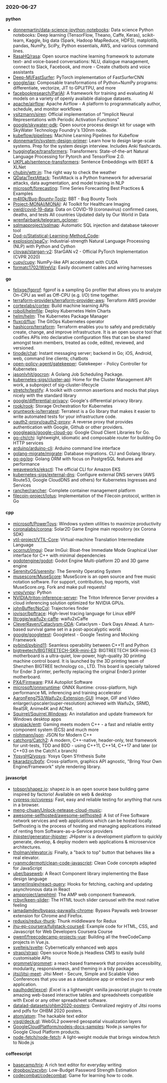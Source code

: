 ### 2020-06-27

#### python
* [donnemartin/data-science-ipython-notebooks](https://github.com/donnemartin/data-science-ipython-notebooks): Data science Python notebooks: Deep learning (TensorFlow, Theano, Caffe, Keras), scikit-learn, Kaggle, big data (Spark, Hadoop MapReduce, HDFS), matplotlib, pandas, NumPy, SciPy, Python essentials, AWS, and various command lines.
* [RasaHQ/rasa](https://github.com/RasaHQ/rasa):  Open source machine learning framework to automate text- and voice-based conversations: NLU, dialogue management, connect to Slack, Facebook, and more - Create chatbots and voice assistants
* [Deep-MI/FastSurfer](https://github.com/Deep-MI/FastSurfer): PyTorch implementation of FastSurferCNN
* [google/jax](https://github.com/google/jax): Composable transformations of Python+NumPy programs: differentiate, vectorize, JIT to GPU/TPU, and more
* [facebookresearch/ParlAI](https://github.com/facebookresearch/ParlAI): A framework for training and evaluating AI models on a variety of openly available dialogue datasets.
* [apache/airflow](https://github.com/apache/airflow): Apache Airflow - A platform to programmatically author, schedule, and monitor workflows
* [vsitzmann/siren](https://github.com/vsitzmann/siren): Official implementation of "Implicit Neural Representations with Periodic Activation Functions"
* [google/skywater-pdk](https://github.com/google/skywater-pdk): Open source process design kit for usage with SkyWater Technology Foundry's 130nm node.
* [kubeflow/pipelines](https://github.com/kubeflow/pipelines): Machine Learning Pipelines for Kubeflow
* [donnemartin/system-design-primer](https://github.com/donnemartin/system-design-primer): Learn how to design large-scale systems. Prep for the system design interview. Includes Anki flashcards.
* [huggingface/transformers](https://github.com/huggingface/transformers): Transformers: State-of-the-art Natural Language Processing for Pytorch and TensorFlow 2.0.
* [UKPLab/sentence-transformers](https://github.com/UKPLab/sentence-transformers): Sentence Embeddings with BERT & XLNet
* [chubin/wttr.in](https://github.com/chubin/wttr.in):  The right way to check the weather
* [QData/TextAttack](https://github.com/QData/TextAttack): TextAttack  is a Python framework for adversarial attacks, data augmentation, and model training in NLP
* [microsoft/forecasting](https://github.com/microsoft/forecasting): Time Series Forecasting Best Practices & Examples
* [m4ll0k/Bug-Bounty-Toolz](https://github.com/m4ll0k/Bug-Bounty-Toolz): BBT - Bug Bounty Tools
* [Project-MONAI/MONAI](https://github.com/Project-MONAI/MONAI): AI Toolkit for Healthcare Imaging
* [owid/covid-19-data](https://github.com/owid/covid-19-data): Data on COVID-19 (coronavirus) confirmed cases, deaths, and tests  All countries  Updated daily by Our World in Data
* [wrenfairbank/telegram_gcloner](https://github.com/wrenfairbank/telegram_gcloner): 
* [sqlmapproject/sqlmap](https://github.com/sqlmapproject/sqlmap): Automatic SQL injection and database takeover tool
* [Dod-o/Statistical-Learning-Method_Code](https://github.com/Dod-o/Statistical-Learning-Method_Code): 
* [explosion/spaCy](https://github.com/explosion/spaCy):  Industrial-strength Natural Language Processing (NLP) with Python and Cython
* [clovaai/stargan-v2](https://github.com/clovaai/stargan-v2): StarGAN v2 - Official PyTorch Implementation (CVPR 2020)
* [cupy/cupy](https://github.com/cupy/cupy): NumPy-like API accelerated with CUDA
* [formatc1702/WireViz](https://github.com/formatc1702/WireViz): Easily document cables and wiring harnesses

#### go
* [felixge/fgprof](https://github.com/felixge/fgprof):  fgprof is a sampling Go profiler that allows you to analyze On-CPU as well as Off-CPU (e.g. I/O) time together.
* [terraform-providers/terraform-provider-aws](https://github.com/terraform-providers/terraform-provider-aws): Terraform AWS provider
* [cortexlabs/cortex](https://github.com/cortexlabs/cortex): Build machine learning APIs
* [roboll/helmfile](https://github.com/roboll/helmfile): Deploy Kubernetes Helm Charts
* [helm/helm](https://github.com/helm/helm): The Kubernetes Package Manager
* [fluxcd/flux](https://github.com/fluxcd/flux): The GitOps Kubernetes operator
* [hashicorp/terraform](https://github.com/hashicorp/terraform): Terraform enables you to safely and predictably create, change, and improve infrastructure. It is an open source tool that codifies APIs into declarative configuration files that can be shared amongst team members, treated as code, edited, reviewed, and versioned.
* [tinode/chat](https://github.com/tinode/chat): Instant messaging server; backend in Go; iOS, Android, web, command line clients; chatbots
* [open-policy-agent/gatekeeper](https://github.com/open-policy-agent/gatekeeper): Gatekeeper - Policy Controller for Kubernetes
* [jasonlvhit/gocron](https://github.com/jasonlvhit/gocron): A Golang Job Scheduling Package.
* [kubernetes-sigs/cluster-api](https://github.com/kubernetes-sigs/cluster-api): Home for the Cluster Management API work, a subproject of sig-cluster-lifecycle
* [stretchr/testify](https://github.com/stretchr/testify): A toolkit with common assertions and mocks that plays nicely with the standard library
* [google/differential-privacy](https://github.com/google/differential-privacy): Google's differential privacy library.
* [rook/rook](https://github.com/rook/rook): Storage Orchestration for Kubernetes
* [gruntwork-io/terratest](https://github.com/gruntwork-io/terratest): Terratest is a Go library that makes it easier to write automated tests for your infrastructure code.
* [oauth2-proxy/oauth2-proxy](https://github.com/oauth2-proxy/oauth2-proxy): A reverse proxy that provides authentication with Google, Github or other providers.
* [googleapis/google-cloud-go](https://github.com/googleapis/google-cloud-go): Google Cloud Client Libraries for Go.
* [go-chi/chi](https://github.com/go-chi/chi): lightweight, idiomatic and composable router for building Go HTTP services
* [arduino/arduino-cli](https://github.com/arduino/arduino-cli): Arduino command line interface
* [golang-migrate/migrate](https://github.com/golang-migrate/migrate): Database migrations. CLI and Golang library.
* [go-pg/pg](https://github.com/go-pg/pg): Golang ORM with focus on PostgreSQL features and performance
* [weaveworks/eksctl](https://github.com/weaveworks/eksctl): The official CLI for Amazon EKS
* [kubernetes-sigs/external-dns](https://github.com/kubernetes-sigs/external-dns): Configure external DNS servers (AWS Route53, Google CloudDNS and others) for Kubernetes Ingresses and Services
* [rancher/rancher](https://github.com/rancher/rancher): Complete container management platform
* [filecoin-project/lotus](https://github.com/filecoin-project/lotus): Implementation of the Filecoin protocol, written in Go

#### cpp
* [microsoft/PowerToys](https://github.com/microsoft/PowerToys): Windows system utilities to maximize productivity
* [coronalabs/corona](https://github.com/coronalabs/corona): Solar2D Game Engine main repository (ex Corona SDK)
* [vtil-project/VTIL-Core](https://github.com/vtil-project/VTIL-Core): Virtual-machine Translation Intermediate Language
* [ocornut/imgui](https://github.com/ocornut/imgui): Dear ImGui: Bloat-free Immediate Mode Graphical User interface for C++ with minimal dependencies
* [godotengine/godot](https://github.com/godotengine/godot): Godot Engine  Multi-platform 2D and 3D game engine
* [SerenityOS/serenity](https://github.com/SerenityOS/serenity): The Serenity Operating System 
* [musescore/MuseScore](https://github.com/musescore/MuseScore): MuseScore is an open source and free music notation software. For support, contribution, bug reports, visit MuseScore.org. Fork and make pull requests!
* [vnpy/vnpy](https://github.com/vnpy/vnpy): Python
* [NVIDIA/triton-inference-server](https://github.com/NVIDIA/triton-inference-server): The Triton Inference Server provides a cloud inferencing solution optimized for NVIDIA GPUs.
* [johnBuffer/NoCol](https://github.com/johnBuffer/NoCol): Trajectories finder
* [iovisor/bpftrace](https://github.com/iovisor/bpftrace): High-level tracing language for Linux eBPF
* [lltcggie/waifu2x-caffe](https://github.com/lltcggie/waifu2x-caffe): waifu2xCaffe
* [CleverRaven/Cataclysm-DDA](https://github.com/CleverRaven/Cataclysm-DDA): Cataclysm - Dark Days Ahead. A turn-based survival game set in a post-apocalyptic world.
* [google/googletest](https://github.com/google/googletest): Googletest - Google Testing and Mocking Framework
* [pybind/pybind11](https://github.com/pybind/pybind11): Seamless operability between C++11 and Python
* [bigtreetech/BIGTREETECH-SKR-mini-E3](https://github.com/bigtreetech/BIGTREETECH-SKR-mini-E3): BIGTREETECH SKR-mini-E3 motherboard is a ultra-quiet, low-power, high-quality 3D printing machine control board. It is launched by the 3D printing team of Shenzhen BIGTREE technology co., LTD. This board is specially tailored for Ender 3 printer, perfectly replacing the original Ender3 printer motherboard.
* [PX4/Firmware](https://github.com/PX4/Firmware): PX4 Autopilot Software
* [microsoft/onnxruntime](https://github.com/microsoft/onnxruntime): ONNX Runtime: cross-platform, high performance ML inferencing and training accelerator
* [AaronFeng753/Waifu2x-Extension-GUI](https://github.com/AaronFeng753/Waifu2x-Extension-GUI): Image, GIF and Video enlarger/upscaler(super-resolution) achieved with Waifu2x, SRMD, RealSR, Anime4K and ACNet.
* [Squirrel/Squirrel.Windows](https://github.com/Squirrel/Squirrel.Windows): An installation and update framework for Windows desktop apps
* [skypjack/entt](https://github.com/skypjack/entt): Gaming meets modern C++ - a fast and reliable entity component system (ECS) and much more
* [nlohmann/json](https://github.com/nlohmann/json): JSON for Modern C++
* [catchorg/Catch2](https://github.com/catchorg/Catch2): A modern, C++-native, header-only, test framework for unit-tests, TDD and BDD - using C++11, C++14, C++17 and later (or C++03 on the Catch1.x branch)
* [YosysHQ/yosys](https://github.com/YosysHQ/yosys): Yosys Open SYnthesis Suite
* [bkaradzic/bgfx](https://github.com/bkaradzic/bgfx): Cross-platform, graphics API agnostic, "Bring Your Own Engine/Framework" style rendering library.

#### javascript
* [tobspr/shapez.io](https://github.com/tobspr/shapez.io): shapez.io is an open source base building game inspired by factorio! Available on web & desktop
* [cypress-io/cypress](https://github.com/cypress-io/cypress): Fast, easy and reliable testing for anything that runs in a browser.
* [meng-chuan/Unlock-netease-cloud-music](https://github.com/meng-chuan/Unlock-netease-cloud-music): 
* [awesome-selfhosted/awesome-selfhosted](https://github.com/awesome-selfhosted/awesome-selfhosted): A list of Free Software network services and web applications which can be hosted locally. Selfhosting is the process of hosting and managing applications instead of renting from Software-as-a-Service providers
* [jhipster/generator-jhipster](https://github.com/jhipster/generator-jhipster): JHipster is a development platform to quickly generate, develop, & deploy modern web applications & microservice architectures.
* [tholman/elevator.js](https://github.com/tholman/elevator.js): Finally, a "back to top" button that behaves like a real elevator.
* [ryanmcdermott/clean-code-javascript](https://github.com/ryanmcdermott/clean-code-javascript):  Clean Code concepts adapted for JavaScript
* [uber/baseweb](https://github.com/uber/baseweb): A React Component library implementing the Base design language
* [tannerlinsley/react-query](https://github.com/tannerlinsley/react-query):  Hooks for fetching, caching and updating asynchronous data in React
* [ampproject/amphtml](https://github.com/ampproject/amphtml): The AMP web component framework.
* [rcbyr/keen-slider](https://github.com/rcbyr/keen-slider): The HTML touch slider carousel with the most native feeling
* [iamadamdev/bypass-paywalls-chrome](https://github.com/iamadamdev/bypass-paywalls-chrome): Bypass Paywalls web browser extension for Chrome and Firefox.
* [reduxjs/redux-thunk](https://github.com/reduxjs/redux-thunk): Thunk middleware for Redux
* [jhu-ep-coursera/fullstack-course4](https://github.com/jhu-ep-coursera/fullstack-course4): Example code for HTML, CSS, and Javascript for Web Developers Coursera Course
* [gwenf/freecodecamp-projects-vue](https://github.com/gwenf/freecodecamp-projects-vue): Building all the freeCodeCamp projects in Vue.js.
* [sveltejs/svelte](https://github.com/sveltejs/svelte): Cybernetically enhanced web apps
* [strapi/strapi](https://github.com/strapi/strapi):  Open source Node.js Headless CMS to easily build customisable APIs
* [grommet/grommet](https://github.com/grommet/grommet): a react-based framework that provides accessibility, modularity, responsiveness, and theming in a tidy package
* [jitsi/jitsi-meet](https://github.com/jitsi/jitsi-meet): Jitsi Meet - Secure, Simple and Scalable Video Conferences that you use as a standalone app or embed in your web application.
* [paulhodel/jexcel](https://github.com/paulhodel/jexcel): jExcel is a lightweight vanilla javascript plugin to create amazing web-based interactive tables and spreadsheets compatible with Excel or any other spreadsheet software.
* [datalad-datasets/ohbm2020-posters](https://github.com/datalad-datasets/ohbm2020-posters): Centralized registry of Jitsi rooms and pdfs for OHBM 2020 posters.
* [atom/atom](https://github.com/atom/atom): The hackable text editor
* [visgl/deck.gl](https://github.com/visgl/deck.gl): WebGL2 powered geospatial visualization layers
* [GoogleCloudPlatform/nodejs-docs-samples](https://github.com/GoogleCloudPlatform/nodejs-docs-samples): Node.js samples for Google Cloud Platform products.
* [node-fetch/node-fetch](https://github.com/node-fetch/node-fetch): A light-weight module that brings window.fetch to Node.js

#### coffeescript
* [basecamp/trix](https://github.com/basecamp/trix): A rich text editor for everyday writing
* [dropbox/zxcvbn](https://github.com/dropbox/zxcvbn): Low-Budget Password Strength Estimation
* [codecombat/codecombat](https://github.com/codecombat/codecombat): Game for learning how to code.
